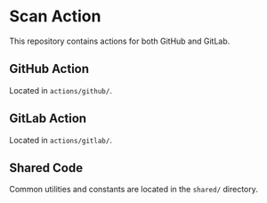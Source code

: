 # Scan Action

This repository contains actions for both GitHub and GitLab.

## GitHub Action

Located in `actions/github/`.

## GitLab Action

Located in `actions/gitlab/`.

## Shared Code

Common utilities and constants are located in the `shared/` directory. 
